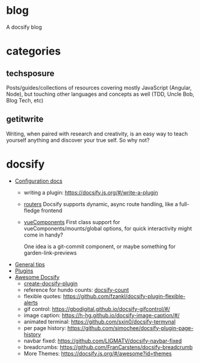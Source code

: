 blog
====

A docsify blog

# categories

## techsposure

Posts/guides/collections of resources covering mostly JavaScript (Angular,
Node), but touching other languages and concepts as well (TDD, Uncle Bob, Blog
Tech, etc)

## getitwrite

Writing, when paired with research and creativity, is an easy way to teach
yourself anything and discover your true self. So why not?

# docsify

- [Configuration docs](https://docsify.js.org/#/configuration)
  - writing a plugin: https://docsify.js.org/#/write-a-plugin

  - [routers](https://docsify.js.org/#/configuration?id=routes)
    Docsify supports dynamic, async route handling, like a full-fledge frontend
  - [vueComponents](https://docsify.js.org/#/configuration?id=vuecomponents)
    First class support for vueComponents/mounts/global options, for quick interactivity
    might come in handy?

    One idea is a git-commit component, or maybe something for garden-link-previews
- [General tips](https://docsify.js.org/#/helpers)
- [Plugins](https://docsify.js.org/#/plugins)
- [Awesome Docsify](https://docsify.js.org/#/awesome)
  - [create-docsify-plugin](https://github.com/corentinleberre/create-docsify-plugin)
  - reference for hundo counts: [docsify-count](https://github.com/827652549/docsify-count)
  - flexible quotes: https://github.com/fzankl/docsify-plugin-flexible-alerts
  - gif control: https://gbodigital.github.io/docsify-gifcontrol/#/
  - image caption: https://h-hg.github.io/docsify-image-caption/#/
  - animated terminal: https://github.com/sxin0/docsify-termynal
  - per page history: https://github.com/simochee/docsify-plugin-page-history
  - navbar fixed: https://github.com/LIGMATV/docsify-navbar-fixed
  - breadcrumbs: https://github.com/FranCarstens/docsify-breadcrumb
  - More Themes: https://docsify.js.org/#/awesome?id=themes
